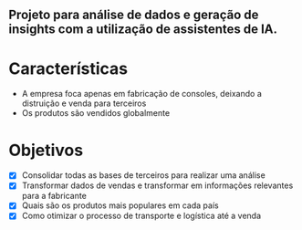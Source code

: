 ## Projeto para análise de dados e geração de insights com a utilização de assistentes de IA.


# Características
- A empresa foca apenas em fabricação de consoles, deixando a distruição e venda para terceiros
- Os produtos são vendidos globalmente

# Objetivos

- [x] Consolidar todas as bases de terceiros para realizar uma análise
- [x] Transformar dados de vendas e transformar em informações relevantes para a fabricante
- [X] Quais são os produtos mais populares em cada país
- [x] Como otimizar o processo de transporte e logística até a venda

